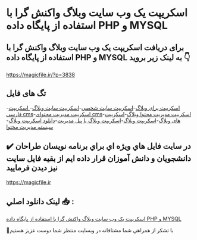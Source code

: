 # اسکریپت یک وب سایت وبلاگ واکنش گرا با استفاده از پایگاه داده PHP و MYSQL

## برای دریافت اسکریپت یک وب سایت وبلاگ واکنش گرا با استفاده از پایگاه داده PHP و MYSQL به لینک زیر بروید 👇

https://magicfile.ir/?p=3838

## تگ های فایل

-[اسکریپت برای وبلاگ](https://magicfile.ir/product/%d8%a7%d8%b3%da%a9%d8%b1%db%8c%d9%be%d8%aa-%db%8c%da%a9-%d9%88%d8%a8-%d8%b3%d8%a7%db%8c%d8%aa-%d9%88%d8%a8%d9%84%d8%a7%da%af-%d9%88%d8%a7%da%a9%d9%86%d8%b4-%da%af%d8%b1%d8%a7-php/)-[اسکریپت سایت شخصی](https://magicfile.ir/product/%d8%a7%d8%b3%da%a9%d8%b1%db%8c%d9%be%d8%aa-%db%8c%da%a9-%d9%88%d8%a8-%d8%b3%d8%a7%db%8c%d8%aa-%d9%88%d8%a8%d9%84%d8%a7%da%af-%d9%88%d8%a7%da%a9%d9%86%d8%b4-%da%af%d8%b1%d8%a7-php/)-[اسکریپت سایت وبلاگ](https://magicfile.ir/product/%d8%a7%d8%b3%da%a9%d8%b1%db%8c%d9%be%d8%aa-%db%8c%da%a9-%d9%88%d8%a8-%d8%b3%d8%a7%db%8c%d8%aa-%d9%88%d8%a8%d9%84%d8%a7%da%af-%d9%88%d8%a7%da%a9%d9%86%d8%b4-%da%af%d8%b1%d8%a7-php/)-[ اسکریپت فارسی cms](https://magicfile.ir/product/%d8%a7%d8%b3%da%a9%d8%b1%db%8c%d9%be%d8%aa-%db%8c%da%a9-%d9%88%d8%a8-%d8%b3%d8%a7%db%8c%d8%aa-%d9%88%d8%a8%d9%84%d8%a7%da%af-%d9%88%d8%a7%da%a9%d9%86%d8%b4-%da%af%d8%b1%d8%a7-php/)-[اسکریپت مدیریت محتوای cms](https://magicfile.ir/product/%d8%a7%d8%b3%da%a9%d8%b1%db%8c%d9%be%d8%aa-%db%8c%da%a9-%d9%88%d8%a8-%d8%b3%d8%a7%db%8c%d8%aa-%d9%88%d8%a8%d9%84%d8%a7%da%af-%d9%88%d8%a7%da%a9%d9%86%d8%b4-%da%af%d8%b1%d8%a7-php/)-[اسکریپت مدیریت محتوا وبلاگ](https://magicfile.ir/product/%d8%a7%d8%b3%da%a9%d8%b1%db%8c%d9%be%d8%aa-%db%8c%da%a9-%d9%88%d8%a8-%d8%b3%d8%a7%db%8c%d8%aa-%d9%88%d8%a8%d9%84%d8%a7%da%af-%d9%88%d8%a7%da%a9%d9%86%d8%b4-%da%af%d8%b1%d8%a7-php/)-[اسکریپت های وبلاگ](https://magicfile.ir/product/%d8%a7%d8%b3%da%a9%d8%b1%db%8c%d9%be%d8%aa-%db%8c%da%a9-%d9%88%d8%a8-%d8%b3%d8%a7%db%8c%d8%aa-%d9%88%d8%a8%d9%84%d8%a7%da%af-%d9%88%d8%a7%da%a9%d9%86%d8%b4-%da%af%d8%b1%d8%a7-php/)-[اسکریپت وبلاگ](https://magicfile.ir/product/%d8%a7%d8%b3%da%a9%d8%b1%db%8c%d9%be%d8%aa-%db%8c%da%a9-%d9%88%d8%a8-%d8%b3%d8%a7%db%8c%d8%aa-%d9%88%d8%a8%d9%84%d8%a7%da%af-%d9%88%d8%a7%da%a9%d9%86%d8%b4-%da%af%d8%b1%d8%a7-php/)-[اسکریپت وبلاگ با پنل مدیریت](https://magicfile.ir/product/%d8%a7%d8%b3%da%a9%d8%b1%db%8c%d9%be%d8%aa-%db%8c%da%a9-%d9%88%d8%a8-%d8%b3%d8%a7%db%8c%d8%aa-%d9%88%d8%a8%d9%84%d8%a7%da%af-%d9%88%d8%a7%da%a9%d9%86%d8%b4-%da%af%d8%b1%d8%a7-php/)-[دانلود اسکریپت وبلاگ](https://magicfile.ir/product/%d8%a7%d8%b3%da%a9%d8%b1%db%8c%d9%be%d8%aa-%db%8c%da%a9-%d9%88%d8%a8-%d8%b3%d8%a7%db%8c%d8%aa-%d9%88%d8%a8%d9%84%d8%a7%da%af-%d9%88%d8%a7%da%a9%d9%86%d8%b4-%da%af%d8%b1%d8%a7-php/)-[سیستم مدیریت محتوا](https://magicfile.ir/product/%d8%a7%d8%b3%da%a9%d8%b1%db%8c%d9%be%d8%aa-%db%8c%da%a9-%d9%88%d8%a8-%d8%b3%d8%a7%db%8c%d8%aa-%d9%88%d8%a8%d9%84%d8%a7%da%af-%d9%88%d8%a7%da%a9%d9%86%d8%b4-%da%af%d8%b1%d8%a7-php/)

## ✔️ در سايت فايل هاي ويژه اي براي برنامه نويسان طراحان دانشجويان و دانش آموزان قرار داده ايم از بقيه فايل سايت نيز ديدن فرماييد

https://magicfile.ir


## لينک دانلود اصلي 📥 :

[اسکریپت یک وب سایت وبلاگ واکنش گرا با استفاده از پایگاه داده PHP و MYSQL](https://magicfile.ir/product/%d8%a7%d8%b3%da%a9%d8%b1%db%8c%d9%be%d8%aa-%db%8c%da%a9-%d9%88%d8%a8-%d8%b3%d8%a7%db%8c%d8%aa-%d9%88%d8%a8%d9%84%d8%a7%da%af-%d9%88%d8%a7%da%a9%d9%86%d8%b4-%da%af%d8%b1%d8%a7-php/) 


🙏با تشکر از همراهي شما مشتاقانه در وبسایت منتظر شما دوست عزیز هستیم

